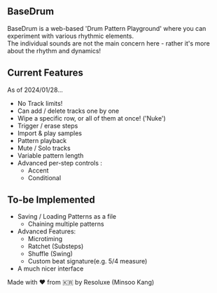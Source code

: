 ## BaseDrum
BaseDrum is a web-based 'Drum Pattern Playground' where you can experiment with various rhythmic elements.  
The individual sounds are not the main concern here - rather it's more about the rhythm and dynamics!

## Current Features
As of 2024/01/28...

- No Track limits!
- Can add / delete tracks one by one
- Wipe a specific row, or all of them at once! ('Nuke')
- Trigger / erase steps
- Import & play samples
- Pattern playback
- Mute / Solo tracks
- Variable pattern length
- Advanced per-step controls :
  - Accent
  - Conditional

## To-be Implemented
- Saving / Loading Patterns as a file
  - Chaining multiple patterns
- Advanced Features:
  - Microtiming
  - Ratchet (Substeps)
  - Shuffle (Swing)
  - Custom beat signature(e.g. 5/4 measure)
- A much nicer interface

Made with ❤️ from 🇰🇷 by Resoluxe (Minsoo Kang)

